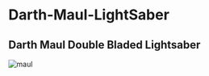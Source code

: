 # Darth-Maul-LightSaber

## Darth Maul Double Bladed Lightsaber

![maul](https://user-images.githubusercontent.com/56477695/204109584-352e86b2-ffc6-402b-adb9-32df89d50544.jpg)
